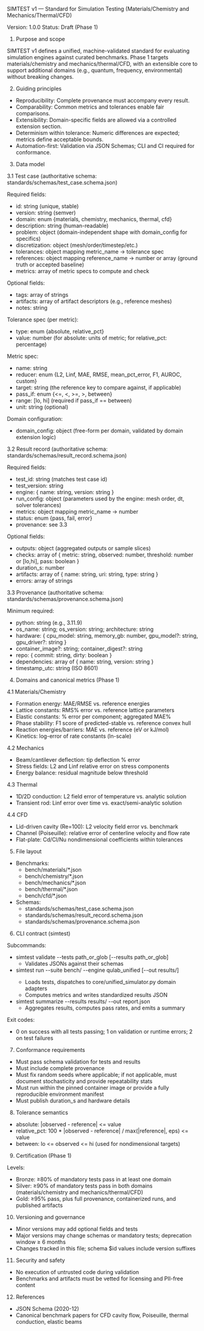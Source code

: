 SIMTEST v1 — Standard for Simulation Testing (Materials/Chemistry and Mechanics/Thermal/CFD)

Version: 1.0.0
Status: Draft (Phase 1)

1. Purpose and scope

SIMTEST v1 defines a unified, machine-validated standard for evaluating simulation engines against curated benchmarks. Phase 1 targets materials/chemistry and mechanics/thermal/CFD, with an extensible core to support additional domains (e.g., quantum, frequency, environmental) without breaking changes.

2. Guiding principles

- Reproducibility: Complete provenance must accompany every result.
- Comparability: Common metrics and tolerances enable fair comparisons.
- Extensibility: Domain-specific fields are allowed via a controlled extension section.
- Determinism within tolerance: Numeric differences are expected; metrics define acceptable bounds.
- Automation-first: Validation via JSON Schemas; CLI and CI required for conformance.

3. Data model

3.1 Test case (authoritative schema: standards/schemas/test_case.schema.json)

Required fields:
- id: string (unique, stable)
- version: string (semver)
- domain: enum {materials, chemistry, mechanics, thermal, cfd}
- description: string (human-readable)
- problem: object (domain-independent shape with domain_config for specifics)
- discretization: object (mesh/order/timestep/etc.)
- tolerances: object mapping metric_name → tolerance spec
- references: object mapping reference_name → number or array (ground truth or accepted baseline)
- metrics: array of metric specs to compute and check

Optional fields:
- tags: array of strings
- artifacts: array of artifact descriptors (e.g., reference meshes)
- notes: string

Tolerance spec (per metric):
- type: enum {absolute, relative_pct}
- value: number (for absolute: units of metric; for relative_pct: percentage)

Metric spec:
- name: string
- reducer: enum {L2, Linf, MAE, RMSE, mean_pct_error, F1, AUROC, custom}
- target: string (the reference key to compare against, if applicable)
- pass_if: enum {<=, <, >=, >, between}
- range: [lo, hi] (required if pass_if == between)
- unit: string (optional)

Domain configuration:
- domain_config: object (free-form per domain, validated by domain extension logic)

3.2 Result record (authoritative schema: standards/schemas/result_record.schema.json)

Required fields:
- test_id: string (matches test case id)
- test_version: string
- engine: { name: string, version: string }
- run_config: object (parameters used by the engine: mesh order, dt, solver tolerances)
- metrics: object mapping metric_name → number
- status: enum {pass, fail, error}
- provenance: see 3.3

Optional fields:
- outputs: object (aggregated outputs or sample slices)
- checks: array of { metric: string, observed: number, threshold: number or [lo,hi], pass: boolean }
- duration_s: number
- artifacts: array of { name: string, uri: string, type: string }
- errors: array of strings

3.3 Provenance (authoritative schema: standards/schemas/provenance.schema.json)

Minimum required:
- python: string (e.g., 3.11.9)
- os_name: string; os_version: string; architecture: string
- hardware: { cpu_model: string, memory_gb: number, gpu_model?: string, gpu_driver?: string }
- container_image?: string; container_digest?: string
- repo: { commit: string, dirty: boolean }
- dependencies: array of { name: string, version: string }
- timestamp_utc: string (ISO 8601)

4. Domains and canonical metrics (Phase 1)

4.1 Materials/Chemistry
- Formation energy: MAE/RMSE vs. reference energies
- Lattice constants: RMS% error vs. reference lattice parameters
- Elastic constants: % error per component; aggregated MAE%
- Phase stability: F1 score of predicted-stable vs. reference convex hull
- Reaction energies/barriers: MAE vs. reference (eV or kJ/mol)
- Kinetics: log-error of rate constants (ln-scale)

4.2 Mechanics
- Beam/cantilever deflection: tip deflection % error
- Stress fields: L2 and Linf relative error on stress components
- Energy balance: residual magnitude below threshold

4.3 Thermal
- 1D/2D conduction: L2 field error of temperature vs. analytic solution
- Transient rod: Linf error over time vs. exact/semi-analytic solution

4.4 CFD
- Lid-driven cavity (Re=100): L2 velocity field error vs. benchmark
- Channel (Poiseuille): relative error of centerline velocity and flow rate
- Flat-plate: Cd/Cl/Nu nondimensional coefficients within tolerances

5. File layout

- Benchmarks:
  - bench/materials/*.json
  - bench/chemistry/*.json
  - bench/mechanics/*.json
  - bench/thermal/*.json
  - bench/cfd/*.json
- Schemas:
  - standards/schemas/test_case.schema.json
  - standards/schemas/result_record.schema.json
  - standards/schemas/provenance.schema.json

6. CLI contract (simtest)

Subcommands:
- simtest validate --tests path_or_glob [--results path_or_glob]
  - Validates JSONs against their schemas
- simtest run --suite bench/<domain> --engine qulab_unified [--out results/]
  - Loads tests, dispatches to core/unified_simulator.py domain adapters
  - Computes metrics and writes standardized results JSON
- simtest summarize --results results/ --out report.json
  - Aggregates results, computes pass rates, and emits a summary

Exit codes:
- 0 on success with all tests passing; 1 on validation or runtime errors; 2 on test failures

7. Conformance requirements

- Must pass schema validation for tests and results
- Must include complete provenance
- Must fix random seeds where applicable; if not applicable, must document stochasticity and provide repeatability stats
- Must run within the pinned container image or provide a fully reproducible environment manifest
- Must publish duration_s and hardware details

8. Tolerance semantics

- absolute: |observed - reference| <= value
- relative_pct: 100 * |observed - reference| / max(|reference|, eps) <= value
- between: lo <= observed <= hi (used for nondimensional targets)

9. Certification (Phase 1)

Levels:
- Bronze: ≥80% of mandatory tests pass in at least one domain
- Silver: ≥90% of mandatory tests pass in both domains (materials/chemistry and mechanics/thermal/CFD)
- Gold: ≥95% pass, plus full provenance, containerized runs, and published artifacts

10. Versioning and governance

- Minor versions may add optional fields and tests
- Major versions may change schemas or mandatory tests; deprecation window ≥ 6 months
- Changes tracked in this file; schema $id values include version suffixes

11. Security and safety

- No execution of untrusted code during validation
- Benchmarks and artifacts must be vetted for licensing and PII-free content

12. References

- JSON Schema (2020-12)
- Canonical benchmark papers for CFD cavity flow, Poiseuille, thermal conduction, elastic beams


